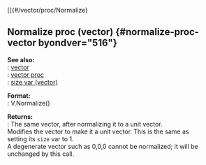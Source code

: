 []{#/vector/proc/Normalize}    
## Normalize proc (vector) {#normalize-proc-vector byondver="516"}    
**See also:**    
:   [vector](/ref/vector.md)    
:   [vector proc](/ref/proc/vector.md)    
:   [size var (vector)](/ref/vector/var/size.md)    
<!-- -->    
**Format:**    
:   V.Normalize()    
<!-- -->    
**Returns:**    
:   The same vector, after normalizing it to a unit vector.    
Modifies the vector to make it a unit vector. This is the same as    
setting its `size` var to 1.    
A degenerate vector such as 0,0,0 cannot be normalized; it will be    
unchanged by this call.  